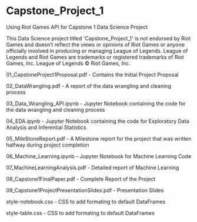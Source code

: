 # Capstone_Project_1
Using Riot Games API for Capstone 1 Data Science Project

This Data Science project titled 'Capstone_Project_1' is not endorsed by Riot Games and doesn’t reflect the views or opinions of 
Riot Games or anyone officially involved in producing or managing League of Legends. League of Legends and Riot Games are
trademarks or registered trademarks of Riot Games, Inc. League of Legends © Riot Games, Inc.

01_CapstoneProject1Proposal.pdf - Contains the Initial Project Proposal

02_DataWrangling.pdf - A report of the data wrangling and cleaning process

03_Data_Wrangling_API.ipynb - Jupyter Notebook containing the code for the data wrangling and cleaning process

04_EDA.ipynb - Jupyter Notebook containing the code for Exploratory Data Analysis and Inferential Statistics

05_MileStoneReport.pdf - A Milestone report for the project that was written halfway during project completion

06_Machine_Learning.ipynb - Jupyter Notebook for Machine Learning Code

07_MachineLearningAnalysis.pdf - Detailed report of Machine Learning

08_Capstone1FinalPaper.pdf - Complete Report of the Project

09_Capstone1ProjectPresentationSlides.pdf - Presentation Slides



style-notebook.css - CSS to add formating to default DataFrames

style-table.css - CSS to add formating to default DataFrames
